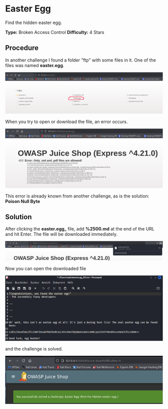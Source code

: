 # Easter Egg

Find the hidden easter egg.

**Type:** Broken Access Control
**Difficulty:** 4 Stars

## Procedure

In another challenge I found a folder "ftp" with some files in it. One of the files was named **easter.egg**.  

![ftp](./img/ftp.png)  

When you try to open or download the file, an error occurs.  

![error](./img/download_error.png)  

This error is already known from another challenge, as is the solution: **Poison Null Byte**

## Solution

After clicking the **easter.egg_** file, add **%2500.md** at the end of the URL and hit Enter. The file will be downloaded immediately.  

![success](./img/download_success.png)  

Now you can open the downloaded file

![easteregg](./img/easteregg.png)  

and the challenge is solved.

![solved](./img/solved.png)  
